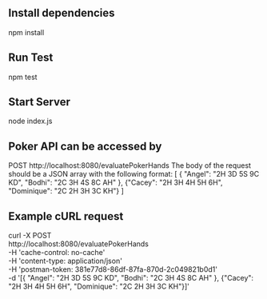 ## Install dependencies
npm install

## Run Test
npm test

## Start Server
node index.js

## Poker API can be accessed by 
POST http://localhost:8080/evaluatePokerHands
The body of the request should be a JSON array with the following format:
[
    { "Angel": "2H 3D 5S 9C KD", "Bodhi": "2C 3H 4S 8C AH" },
    {"Cacey": "2H 3H 4H 5H 6H", "Dominique": "2C 2H 3H 3C KH"}
]

## Example cURL request
curl -X POST \
  http://localhost:8080/evaluatePokerHands \
  -H 'cache-control: no-cache' \
  -H 'content-type: application/json' \
  -H 'postman-token: 381e77d8-86df-87fa-870d-2c049821b0d1' \
  -d '[{ "Angel": "2H 3D 5S 9C KD", "Bodhi": "2C 3H 4S 8C AH" },
{"Cacey": "2H 3H 4H 5H 6H", "Dominique": "2C 2H 3H 3C KH"}]'